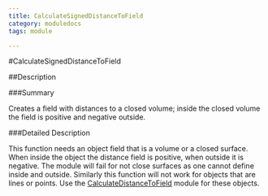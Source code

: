 ```yaml
---
title: CalculateSignedDistanceToField
category: moduledocs
tags: module

---
```


#CalculateSignedDistanceToField

##Description

###Summary

Creates a field with distances to a closed volume; inside the closed volume the field is positive and negative outside.

###Detailed Description

This function needs an object field that is a volume or a closed surface. When inside the object the distance field is positive, when outside it is negative. The module will fail for not close surfaces as one cannot define inside and outside. Similarly this function will not work for objects that are lines or points. Use the [CalculateDistanceToField](need_link.edu) module for these objects.